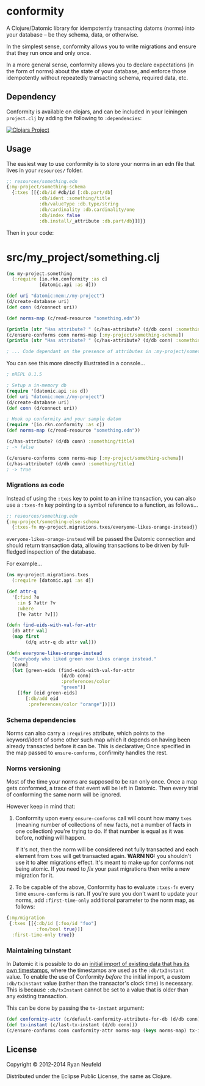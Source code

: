 # conformity

A Clojure/Datomic library for idempotently transacting datoms (norms) into your database – be they schema, data, or otherwise.

In the simplest sense, conformity allows you to write migrations and ensure that they run once and only once.

In a more general sense, conformity allows you to declare expectations (in the form of norms) about the state of your database, and enforce those idempotently without repeatedly transacting schema, required data, etc.

## Dependency

Conformity is available on clojars, and can be included in your leiningen `project.clj` by adding the following to `:dependencies`:

[![Clojars Project](http://clojars.org/io.rkn/conformity/latest-version.svg)](http://clojars.org/io.rkn/conformity)


## Usage

The easiest way to use conformity is to store your norms in an edn file that lives in your `resources/` folder.

```clojure
;; resources/something.edn
{:my-project/something-schema
  {:txes [[{:db/id #db/id [:db.part/db]
            :db/ident :something/title
            :db/valueType :db.type/string
            :db/cardinality :db.cardinality/one
            :db/index false
            :db.install/_attribute :db.part/db}]]}}
```
Then in your code:
# src/my_project/something.clj
```clojure
(ns my-project.something
  (:require [io.rkn.conformity :as c]
            [datomic.api :as d]))

(def uri "datomic:mem://my-project")
(d/create-database uri)
(def conn (d/connect uri))

(def norms-map (c/read-resource "something.edn"))

(println (str "Has attribute? " (c/has-attribute? (d/db conn) :something/title)))
(c/ensure-conforms conn norms-map [:my-project/something-schema])
(println (str "Has attribute? " (c/has-attribute? (d/db conn) :something/title)))

; ... Code dependant on the presence of attributes in :my-project/something-schema
```
You can see this more directly illustrated in a console…
```clojure
; nREPL 0.1.5

; Setup a in-memory db
(require '[datomic.api :as d])
(def uri "datomic:mem://my-project")
(d/create-database uri)
(def conn (d/connect uri))

; Hook up conformity and your sample datom
(require '[io.rkn.conformity :as c])
(def norms-map (c/read-resource "something.edn"))

(c/has-attribute? (d/db conn) :something/title)
; -> false

(c/ensure-conforms conn norms-map [:my-project/something-schema])
(c/has-attribute? (d/db conn) :something/title)
; -> true
```

### Migrations as code

Instead of using the `:txes` key to point to an inline transaction, you can also use a `:txes-fn` key pointing to a symbol reference to a function, as follows...

```clojure
;; resources/something.edn
{:my-project/something-else-schema
  {:txes-fn my-project.migrations.txes/everyone-likes-orange-instead}}
```

`everyone-likes-orange-instead` will be passed the Datomic connection and should return transaction data, allowing transactions to be driven by full-fledged inspection of the database.

For example...

```clojure
(ns my-project.migrations.txes
  (:require [datomic.api :as d])

(def attr-q
  '[:find ?e
    :in $ ?attr ?v
    :where
    [?e ?attr ?v]])

(defn find-eids-with-val-for-attr
  [db attr val]
  (map first
       (d/q attr-q db attr val)))

(defn everyone-likes-orange-instead
  "Everybody who liked green now likes orange instead."
  [conn]
  (let [green-eids (find-eids-with-val-for-attr
                    (d/db conn)
                    :preferences/color
                    "green")]
    [(for [eid green-eids]
       [:db/add eid
        :preferences/color "orange"])]))
```


### Schema dependencies

Norms can also carry a `:requires` attribute, which points to the keyword/ident of some other such map which it depends on having been already transacted before it can be. This is declarative; Once specified in the map passed to `ensure-conforms`, confirmity handles the rest.

### Norms versioning

Most of the time your norms are supposed to be ran only once.
Once a map gets conformed, a trace of that event will be left in Datomic.
Then every trial of conforming the same norm will be ignored.

However keep in mind that:

1. Conformity upon every `ensure-conforms` call will count how many `txes`
(meaning number of collections of new facts, not a number of facts in one collection)
you're trying to do. If that number is equal as it was before, nothing will happen.

   If it's not, then the norm will be considered not fully transacted and each element from `txes` will
get transacted again. **WARNING:** you shouldn't use it to alter migrations effect. It's meant to make up
for conforms not being atomic. If you need to _fix_ your past migrations then write a new migration for it.

2. To be capable of the above, Conformity has to evaluate `:txes-fn` every time `ensure-conforms` is ran.
If you're sure you don't want to update your norms,
add `:first-time-only` additional parameter to the norm map, as follows:

```clojure
{:my/migration
 {:txes [[{:db/id [:foo/id "foo"]
           :foo/bool true}]]
  :first-time-only true}}
```

### Maintaining txInstant

In Datomic it is possible to do an [initial import of existing data that has its own timestamps](https://docs.datomic.com/on-prem/best-practices.html#set-txinstant-on-imports), where the timestamps are used as the `:db/txInstant` value. To enable the use of Conformity *before* the initial import, a custom `:db/txInstant` value (rather than the transactor's clock time) is necessary. This is because `:db/txInstant` cannot be set to a value that is older than any existing transaction.

This can be done by passing the `tx-instant` argument:

```clojure
(def conformity-attr (c/default-conformity-attribute-for-db (d/db conn)))
(def tx-instant (c/last-tx-instant (d/db conn)))  
(c/ensure-conforms conn conformity-attr norms-map (keys norms-map) tx-instant)
```

## License

Copyright © 2012-2014 Ryan Neufeld

Distributed under the Eclipse Public License, the same as Clojure.

